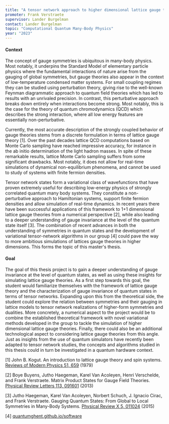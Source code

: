 ```yaml
---
title: "A tensor network approach to higher dimensional lattice gauge theories"
promoter: Frank Verstraete
supervisor: Lander Burgelman
contact: Lander Burgelman
topic: "Computational Quantum Many-Body Physics"
year: "2023"
---
```


#### Context

The concept of gauge symmetries is ubiquitous in many-body physics. Most notably, it underpins the Standard Model of elementary particle physics where the fundamental interactions of nature arise from the gauging of global symmetries, but gauge theories also appear in the context of low-temperature condensed matter systems. For small coupling regimes they can be studied using perturbation theory, giving rise to the well-known Feynman diagrammatic approach to quantum field theories which has led to results with an unrivaled precision. In contrast, this perturbative approach breaks down entirely when interactions become strong. Most notably, this is the case for the theory of quantum chromodynamics (QCD) which describes the strong interaction, where all low energy features are essentially non-perturbative.

Currently, the most accurate description of the strongly coupled behavior of gauge theories stems from a discrete formulation in terms of lattice gauge theory [1]. Over the past decades lattice QCD computations based on Monte Carlo sampling have reached impressive accuracy, for instance in the ab initio determination of the light hadron masses. In spite of these remarkable results, lattice Monte Carlo sampling suffers from some significant drawbacks. Most notably, it does not allow for real-time simulations of dynamical non-equilibrium phenomena, and cannot be used to study of systems with finite fermion densities.

Tensor network states form a variational class of wavefunctions that have proven extremely useful for describing low-energy physics of strongly correlated quantum many body systems. They constitute a non-perturbative approach to Hamiltonian systems, support finite fermion densities and allow simulation of real-time dynamics. In recent years there have been successful applications of this framework to 1+1 dimensional lattice gauge theories from a numerical perspective [2], while also leading to a deeper understanding of gauge invariance at the level of the quantum state itself [3]. The combination of recent advances in both the understanding of symmetries in quantum states and the development of variational tensor-network algorithms in our group [4] could pave the way to more ambitious simulations of lattices gauge theories in higher dimensions. This forms the topic of this master's thesis.

#### Goal

The goal of this thesis project is to gain a deeper understanding of gauge invariance at the level of quantum states, as well as using these insights for simulating lattice gauge theories. As a first step towards this goal, the student would familiarize themselves with the framework of lattice gauge theory and the characterization of gauge invariance of quantum states in terms of tensor networks. Expanding upon this from the theoretical side, the student could explore the relation between symmetries and their gauging in lattice models to tensor network realizations of higher-form symmetries and dualities. More concretely, a numerical aspect to the project would be to combine the established theoretical framework with novel variational methods developed in the group to tackle the simulation of higher dimensional lattice gauge theories. Finally, there could also be an additional technological aspect to considering lattice gauge theories from this angle. Just as insights from the use of quantum simulators have recently been adapted to tensor network studies, the concepts and algorithms studied in this thesis could in turn be investigated in a quantum hardware context.

[1] John B. Kogut. An introduction to lattice gauge theory and spin systems. [Reviews of Modern Physics 51, 659](https://doi.org/10.1103/RevModPhys.51.659) (1979)

[2] Boye Buyens, Jutho Haegeman, Karel Van Acoleyen, Henri Verschelde, and Frank Verstraete. Matrix Product States for Gauge Field Theories. [Physical Review Letters 113, 091601](https://arxiv.org/abs/1312.6654) (2013)

[3] Jutho Haegeman, Karel Van Acoleyen, Norbert Schuch, J. Ignacio Cirac, and Frank Verstraete. Gauging Quantum States: From Global to Local Symmetries in Many-Body Systems. [Physical Review X 5, 011024](https://arxiv.org/abs/1407.1025) (2015)

[4] [quantumghent.github.io/software](https://quantumghent.github.io/software)

